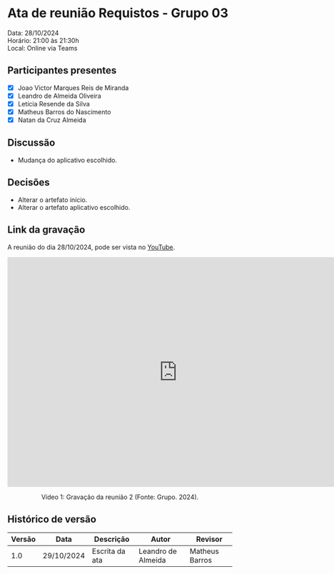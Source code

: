 # Ata de reunião Requistos - Grupo 03

Data: 28/10/2024 <br>
Horário: 21:00 às 21:30h<br>
Local: Online via Teams

## Participantes presentes

- [x] Joao Victor Marques Reis de Miranda
- [x] Leandro de Almeida Oliveira
- [x] Letícia Resende da Silva
- [x] Matheus Barros do Nascimento
- [x] Natan da Cruz Almeida

## Discussão

- Mudança do aplicativo escolhido.

## Decisões

- Alterar o artefato início.
- Alterar o artefato aplicativo escolhido.

## Link da gravação
A reunião do dia 28/10/2024, pode ser vista no [YouTube](https://youtu.be/cV1sJmKthWA).</p>

<center>
    <iframe width="760" height="515" src="https://www.youtube.com/embed/cV1sJmKthWA?si=PfasSesGkwP5jQVI" title="YouTube video player" frameborder="0" allow="accelerometer; autoplay; clipboard-write; encrypted-media; gyroscope; picture-in-picture; web-share" referrerpolicy="strict-origin-when-cross-origin" allowfullscreen></iframe>
    <p>Vídeo 1: Gravação da reunião 2 (Fonte: Grupo. 2024).</p>
</center>

## Histórico de versão

<center>

| Versão | Data       | Descrição                | Autor                                       | Revisor                                      |
| ------ | ---------- | ------------------------ | ------------------------------------------------ | ------------------------------------------------ |
| 1.0  | 29/10/2024 | Escrita da ata | Leandro de Almeida | Matheus Barros                               |


</center>